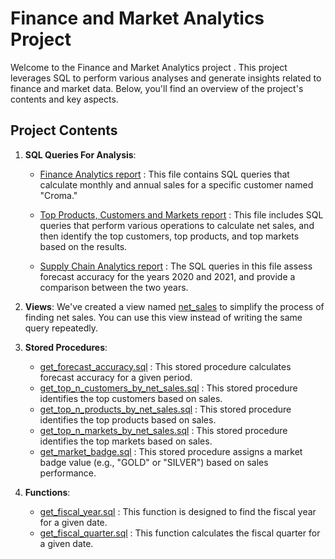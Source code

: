 # Finance and Market Analytics Project

Welcome to the Finance and Market Analytics project . This project leverages SQL to perform various analyses and generate insights related to finance and market data. Below, you'll find an overview of the project's contents and key aspects.

## Project Contents

1. **SQL Queries For Analysis**:
   - [Finance Analytics report](https://github.com/kishnendu/Portfolio-Projects-/blob/main/SQL_Finance_and_Market_Analysis/Queries%20for%20Analysis/Finance%20Analytics%20SQL%20Queries.sql) : This file contains SQL queries that calculate monthly and annual sales for a specific customer named "Croma."

   - [Top Products, Customers and Markets report](https://github.com/kishnendu/Portfolio-Projects-/blob/main/SQL_Finance_and_Market_Analysis/Queries%20for%20Analysis/Top%20Products%2C%20Customers%2C%20Markets%20SQL%20Queries.sql) : This file includes SQL queries that perform various operations to calculate net sales, and then identify the top customers, top products, and top markets based on the results.

   - [Supply Chain Analytics report](https://github.com/kishnendu/Portfolio-Projects-/blob/main/SQL_Finance_and_Market_Analysis/Queries%20for%20Analysis/Supply%20Chain%20Analytics%20SQL%20Queries.sql) : The SQL queries in this file assess forecast accuracy for the years 2020 and 2021, and provide a comparison between the two years.

2. **Views**: We've created a view named [net_sales](https://github.com/kishnendu/Portfolio-Projects-/blob/main/SQL_Finance_and_Market_Analysis/Views%20and%20Functions/net_sales.sql) to simplify the process of finding net sales. You can use this view instead of writing the same query repeatedly.

3. **Stored Procedures**:
   - [get_forecast_accuracy.sql](https://github.com/kishnendu/Portfolio-Projects-/blob/main/SQL_Finance_and_Market_Analysis/Stored%20Procedures/get_forecast_accuracy.sql) : This stored procedure calculates forecast accuracy for a given period.
   - [get_top_n_customers_by_net_sales.sql](https://github.com/kishnendu/Portfolio-Projects-/blob/main/SQL_Finance_and_Market_Analysis/Stored%20Procedures/get_top_n_customers_by_net_sales.sql) : This stored procedure identifies the top customers based on sales.
   - [get_top_n_products_by_net_sales.sql](https://github.com/kishnendu/Portfolio-Projects-/blob/main/SQL_Finance_and_Market_Analysis/Stored%20Procedures/get_top_n_products_by_net_sales.sql) : This stored procedure identifies the top products based on sales.
   - [get_top_n_markets_by_net_sales.sql](https://github.com/kishnendu/Portfolio-Projects-/blob/main/SQL_Finance_and_Market_Analysis/Stored%20Procedures/get_top_n_markets_by_net_sales.sql) : This stored procedure identifies the top markets based on sales.
   - [get_market_badge.sql](https://github.com/kishnendu/Portfolio-Projects-/blob/main/SQL_Finance_and_Market_Analysis/Stored%20Procedures/get_market_badge.sql) : This stored procedure assigns a market badge value (e.g., "GOLD" or "SILVER") based on sales performance.

4. **Functions**:
   - [get_fiscal_year.sql](https://github.com/kishnendu/Portfolio-Projects-/blob/main/SQL_Finance_and_Market_Analysis/Views%20and%20Functions/get_fiscal_year.sql) : This function is designed to find the fiscal year for a given date.
   - [get_fiscal_quarter.sql](https://github.com/kishnendu/Portfolio-Projects-/blob/main/SQL_Finance_and_Market_Analysis/Views%20and%20Functions/get_fiscal_quarter.sql) : This function calculates the fiscal quarter for a given date.


